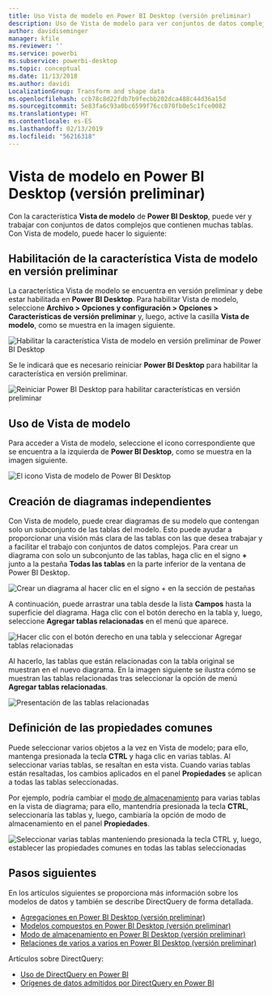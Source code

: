 ```yaml
---
title: Uso Vista de modelo en Power BI Desktop (versión preliminar)
description: Uso de Vista de modelo para ver conjuntos de datos complejos en un formato visual en Power BI Desktop
author: davidiseminger
manager: kfile
ms.reviewer: ''
ms.service: powerbi
ms.subservice: powerbi-desktop
ms.topic: conceptual
ms.date: 11/13/2018
ms.author: davidi
LocalizationGroup: Transform and shape data
ms.openlocfilehash: ccb78c8d22fdb7b9fecbb202dca488c44d36a15d
ms.sourcegitcommit: 5e83fa6c93a0bc6599f76cc070fb0e5c1fce0082
ms.translationtype: HT
ms.contentlocale: es-ES
ms.lasthandoff: 02/13/2019
ms.locfileid: "56216318"
---
```

# <a name="modeling-view-in-power-bi-desktop-preview"></a>Vista de modelo en Power BI Desktop (versión preliminar)

Con la característica **Vista de modelo** de **Power BI Desktop**, puede ver y trabajar con conjuntos de datos complejos que contienen muchas tablas. Con Vista de modelo, puede hacer lo siguiente:


## <a name="enabling-the-modeling-view-preview-feature"></a>Habilitación de la característica Vista de modelo en versión preliminar

La característica Vista de modelo se encuentra en versión preliminar y debe estar habilitada en **Power BI Desktop**. Para habilitar Vista de modelo, seleccione **Archivo > Opciones y configuración > Opciones > Características de versión preliminar** y, luego, active la casilla **Vista de modelo**, como se muestra en la imagen siguiente.

![Habilitar la característica Vista de modelo en versión preliminar de Power BI Desktop](media/desktop-modeling-view/modeling-view_01.png)

Se le indicará que es necesario reiniciar **Power BI Desktop** para habilitar la característica en versión preliminar. 

![Reiniciar Power BI Desktop para habilitar características en versión preliminar](media/desktop-modeling-view/modeling-view_01b.png)

## <a name="using-modeling-view"></a>Uso de Vista de modelo

Para acceder a Vista de modelo, seleccione el icono correspondiente que se encuentra a la izquierda de **Power BI Desktop**, como se muestra en la imagen siguiente.

![El icono Vista de modelo de Power BI Desktop](media/desktop-modeling-view/modeling-view_02.png)

## <a name="creating-separate-diagrams"></a>Creación de diagramas independientes

Con Vista de modelo, puede crear diagramas de su modelo que contengan solo un subconjunto de las tablas del modelo. Esto puede ayudar a proporcionar una visión más clara de las tablas con las que desea trabajar y a facilitar el trabajo con conjuntos de datos complejos. Para crear un diagrama con solo un subconjunto de las tablas, haga clic en el signo **+** junto a la pestaña **Todas las tablas** en la parte inferior de la ventana de Power BI Desktop.

![Crear un diagrama al hacer clic en el signo + en la sección de pestañas](media/desktop-modeling-view/modeling-view_03.png)

A continuación, puede arrastrar una tabla desde la lista **Campos** hasta la superficie del diagrama. Haga clic con el botón derecho en la tabla y, luego, seleccione **Agregar tablas relacionadas** en el menú que aparece.

![Hacer clic con el botón derecho en una tabla y seleccionar Agregar tablas relacionadas](media/desktop-modeling-view/modeling-view_04.png)

Al hacerlo, las tablas que están relacionadas con la tabla original se muestran en el nuevo diagrama. En la imagen siguiente se ilustra cómo se muestran las tablas relacionadas tras seleccionar la opción de menú **Agregar tablas relacionadas**.

![Presentación de las tablas relacionadas](media/desktop-modeling-view/modeling-view_05.png)

## <a name="setting-common-properties"></a>Definición de las propiedades comunes

Puede seleccionar varios objetos a la vez en Vista de modelo; para ello, mantenga presionada la tecla **CTRL** y haga clic en varias tablas. Al seleccionar varias tablas, se resaltan en esta vista. Cuando varias tablas están resaltadas, los cambios aplicados en el panel **Propiedades** se aplican a todas las tablas seleccionadas.

Por ejemplo, podría cambiar el [modo de almacenamiento](desktop-storage-mode.md) para varias tablas en la vista de diagrama; para ello, mantendría presionada la tecla **CTRL**, seleccionaría las tablas y, luego, cambiaría la opción de modo de almacenamiento en el panel  **Propiedades**.

![Seleccionar varias tablas manteniendo presionada la tecla CTRL y, luego, establecer las propiedades comunes en todas las tablas seleccionadas](media/desktop-modeling-view/modeling-view_06.png)


## <a name="next-steps"></a>Pasos siguientes

En los artículos siguientes se proporciona más información sobre los modelos de datos y también se describe DirectQuery de forma detallada.

* [Agregaciones en Power BI Desktop (versión preliminar)](desktop-aggregations.md)
* [Modelos compuestos en Power BI Desktop (versión preliminar)](desktop-composite-models.md)
* [Modo de almacenamiento en Power BI Desktop (versión preliminar)](desktop-storage-mode.md)
* [Relaciones de varios a varios en Power BI Desktop (versión preliminar)](desktop-many-to-many-relationships.md)


Artículos sobre DirectQuery:

* [Uso de DirectQuery en Power BI](desktop-directquery-about.md)
* [Orígenes de datos admitidos por DirectQuery en Power BI](desktop-directquery-data-sources.md)
